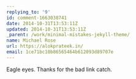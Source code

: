 ```yaml
---
replying_to: '9'
id: comment-1663038741
date: 2014-10-31T13:53:11Z
updated: 2014-10-31T13:53:11Z
_parent: /work/minimal-mistakes-jekyll-theme/
name: Michael Rose
url: https://alokprateek.in/
email: 1ce71bc10b86565464b612093d89707e
---
```


Eagle eyes. Thanks for the bad link catch.
